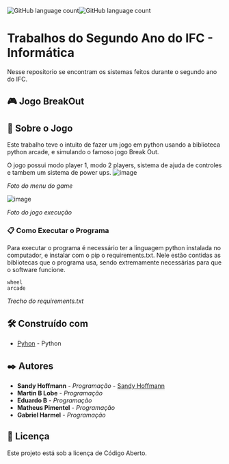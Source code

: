  <img alt="GitHub language count" src="https://img.shields.io/badge/python-v3.7-purple"><img alt="GitHub language count" src="https://img.shields.io/badge/Code-Open%20Source-purple">
<h1>Trabalhos do Segundo Ano do IFC - Informática</h1>

Nesse repositorio se encontram os sistemas feitos durante o segundo ano do IFC.

<h2>🎮 Jogo BreakOut</h2>

## 🚀 Sobre o Jogo

Este trabalho teve o intuito de fazer um jogo em python usando a biblioteca python arcade, e simulando o famoso jogo Break Out.

O jogo possui modo player 1, modo 2 players, sistema de ajuda de controles e tambem um sistema de power ups.
![image](https://user-images.githubusercontent.com/60969091/111729962-0d305f80-884f-11eb-8ae3-164d14360aa4.png)

<i>Foto do menu do game</i>

![image](https://user-images.githubusercontent.com/60969091/111730033-3fda5800-884f-11eb-8de5-869d0f307b42.png)

<i>Foto do jogo execução</i>

### 📋 Como Executar o Programa

Para executar o programa é necessário ter a linguagem python instalada no computador, e instalar com o pip o requirements.txt.
Nele estão contidas as bibliotecas que o programa usa, sendo extremamente necessárias para que o software funcione.

```
wheel
arcade

```
<i>Trecho do requirements.txt</i>


## 🛠️ Construído com

* [Pyhon](https://www.python.org/) - Python

## ✒️ Autores

* **Sandy Hoffmann** - *Programação* - [Sandy Hoffmann](https://github.com/SandyHoffmann)
* **Martin B Lobe** - *Programação*
* **Eduardo B** - *Programação*
* **Matheus Pimentel** - *Programação*
* **Gabriel Harmel** - *Programação*
## 📄 Licença

Este projeto está sob a licença de Código Aberto.

